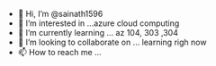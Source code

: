 - 👋 Hi, I’m @sainath1596
- 👀 I’m interested in ...azure cloud computing
- 🌱 I’m currently learning ... az 104, 303 ,304
- 💞️ I’m looking to collaborate on ... learning righ now
- 📫 How to reach me ...

<!---
sainath1596/sainath1596 is a ✨ special ✨ repository because its `README.md` (this file) appears on your GitHub profile.
You can click the Preview link to take a look at your changes.
--->
